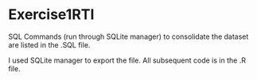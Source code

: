 # Exercise1RTI

SQL Commands (run through SQLite manager) to consolidate the dataset are listed in the .SQL file.

I used SQLite manager to export the file. All subsequent code is in the .R file.

